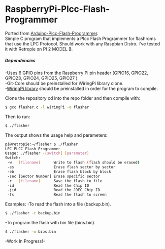# RaspberryPi-Plcc-Flash-Programmer

Ported from [Arduino-Plcc-Flash-Programmer](https://github.com/dimitris-lagos/Arduino-Plcc-Flash-Programmer#arduino-plcc-flash-programmer).  
Simple C program that implements a Plcc Flash Programmer for flashroms that use the LPC Protocol.
Should work with any Raspbian Distro. I've tested it with Retropie on PI 2 MODEL B.
##### Dependencies  
-Uses 6 GPIO pins from the Raspberry Pi pin header (GPIO16, GPIO22, GPIO23, GPIO24, GPIO25, GPIO27 )  
-Git-Core should be preinstalled  for WiringPi library clone.  
-[WiringPi library](https://github.com/WiringPi/WiringPi) should be preinstalled in order for the program to compile.  

Clone the repository cd into the repo folder and then compile with:  
```sh
$ gcc flasher.c -l wiringPi -o flasher
```

Then to run:
```sh
$ ./flasher
```
The output shows the usage help and parameters:
```sh
pi@retropie:~/flasher $ ./flasher
LPC PLCC Flash Programmer
Usage: ./flasher -[switch] [parameter]
Switch:
 -w   [filename]      Write to flash (flash should be erased)
 -es                  Erase flash sector by sector
 -eb                  Erase flash block by block
 -sec [Sector Number] Erase specific sector
 -r   [filename]      Save the flash to file
 -id                  Read the Chip ID
 -jid                 Read the JDEC Chip ID
 -fs                  Read the flash to screen
 ```
 
 Examples:
 -To read the flash into a file (backup.bin).
 ```sh
 $ ./flasher -r backup.bin
 ```
 
-To program the flash with bin file (bios.bin).  
 ```sh
 $ ./flasher -w bios.bin
 ```
 
 -Work In Progress!-
